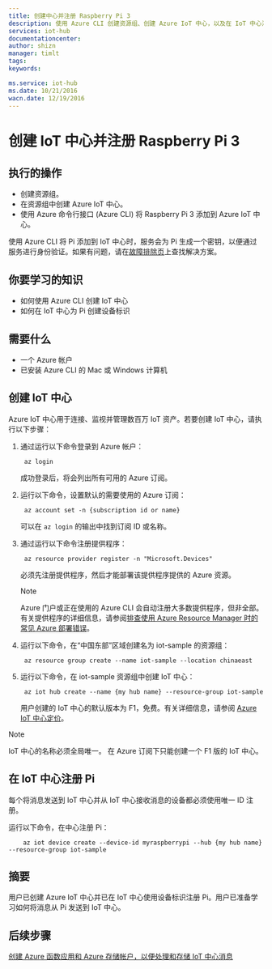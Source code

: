 ```yaml
---
title: 创建中心并注册 Raspberry Pi 3
description: 使用 Azure CLI 创建资源组、创建 Azure IoT 中心，以及在 IoT 中心注册 Pi。
services: iot-hub
documentationcenter: 
author: shizn
manager: timlt
tags: 
keywords: 

ms.service: iot-hub
ms.date: 10/21/2016
wacn.date: 12/19/2016
---
```


# 创建 IoT 中心并注册 Raspberry Pi 3
## 执行的操作
* 创建资源组。
* 在资源组中创建 Azure IoT 中心。
* 使用 Azure 命令行接口 (Azure CLI) 将 Raspberry Pi 3 添加到 Azure IoT 中心。

使用 Azure CLI 将 Pi 添加到 IoT 中心时，服务会为 Pi 生成一个密钥，以便通过服务进行身份验证。如果有问题，请在[故障排除页](./iot-hub-raspberry-pi-kit-node-troubleshooting.md)上查找解决方案。

## 你要学习的知识
* 如何使用 Azure CLI 创建 IoT 中心
* 如何在 IoT 中心为 Pi 创建设备标识

## 需要什么
* 一个 Azure 帐户
* 已安装 Azure CLI 的 Mac 或 Windows 计算机

## 创建 IoT 中心
Azure IoT 中心用于连接、监视并管理数百万 IoT 资产。若要创建 IoT 中心，请执行以下步骤：

1. 通过运行以下命令登录到 Azure 帐户：

        az login

    成功登录后，将会列出所有可用的 Azure 订阅。

2. 运行以下命令，设置默认的需要使用的 Azure 订阅：

        az account set -n {subscription id or name}

    可以在 `az login` 的输出中找到订阅 ID 或名称。

3. 通过运行以下命令注册提供程序：

        az resource provider register -n "Microsoft.Devices"

    必须先注册提供程序，然后才能部署该提供程序提供的 Azure 资源。

     > [!NOTE]
     > Azure 门户或正在使用的 Azure CLI 会自动注册大多数提供程序，但非全部。有关提供程序的详细信息，请参阅[排查使用 Azure Resource Manager 时的常见 Azure 部署错误](../azure-resource-manager/resource-manager-common-deployment-errors.md)。
    > 
    > 

4. 运行以下命令，在“中国东部”区域创建名为 iot-sample 的资源组：

        az resource group create --name iot-sample --location chinaeast

5. 运行以下命令，在 iot-sample 资源组中创建 IoT 中心：

        az iot hub create --name {my hub name} --resource-group iot-sample

    用户创建的 IoT 中心的默认版本为 F1，免费。有关详细信息，请参阅 [Azure IoT 中心定价](https://www.azure.cn/pricing/details/iot-hub/)。

> [!NOTE]
> IoT 中心的名称必须全局唯一。
> 在 Azure 订阅下只能创建一个 F1 版的 IoT 中心。
> 
> 

## 在 IoT 中心注册 Pi
每个将消息发送到 IoT 中心并从 IoT 中心接收消息的设备都必须使用唯一 ID 注册。

运行以下命令，在中心注册 Pi：

        az iot device create --device-id myraspberrypi --hub {my hub name} --resource-group iot-sample

## 摘要
用户已创建 Azure IoT 中心并已在 IoT 中心使用设备标识注册 Pi。用户已准备学习如何将消息从 Pi 发送到 IoT 中心。

## 后续步骤
[创建 Azure 函数应用和 Azure 存储帐户，以便处理和存储 IoT 中心消息](./iot-hub-raspberry-pi-kit-node-lesson3-deploy-resource-manager-template.md)

<!---HONumber=Mooncake_1212_2016-->